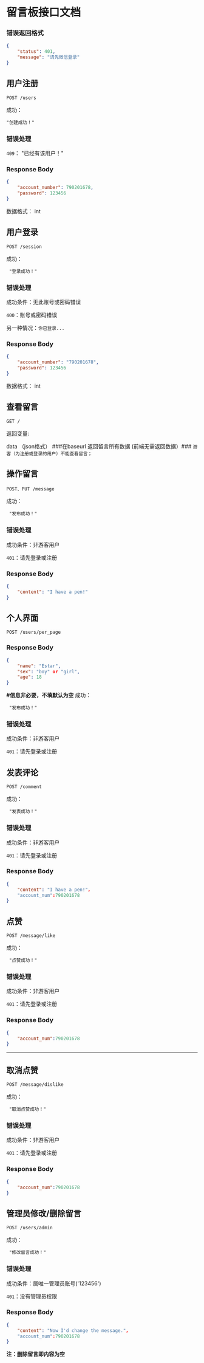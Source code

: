 # 留言板接口文档



### 错误返回格式

```json
{
    "status": 401,
    "message": "请先微信登录"
}
```



## 用户注册

```http
POST /users
```  

成功：
	
	"创建成功！"
### 错误处理

`409`： "已经有该用户！"

### Response Body

```json
{
    "account_number": 790201678,
    "password": 123456
}
```

数据格式： int

## 用户登录

```http
POST /session
```

成功：
	
	 "登录成功！"
### 错误处理
成功条件：无此账号或密码错误

`400`：账号或密码错误

另一种情况：`你已登录...`
### Response Body

```json
{
    "account_number": "790201678",
    "password": 123456
}
```

数据格式： int

## 查看留言

```http
GET /
```

返回变量: 

data （json格式）
###在baseurl 返回留言所有数据 (前端无需返回数据）###
```游客（为注册或登录的用户）不能查看留言；```


## 操作留言

```http
POST、PUT /message
```

成功：
	
	 "发布成功！"
### 错误处理
成功条件：非游客用户

`401`：请先登录或注册

### Response Body

```json
{
	"content": "I have a pen!"
}
```

## 个人界面
```http
POST /users/per_page
```
### Response Body

```json
{
    "name": "Estar",
    "sex": "boy" or "girl",
	"age": 18
}
```

**#信息非必要，不填默认为空**
成功：
	
	 "发布成功！"
### 错误处理
成功条件：非游客用户

`401`：请先登录或注册

## 发表评论

```http
POST /comment
```

成功：
	
	 "发表成功！"
### 错误处理
成功条件：非游客用户

`401`：请先登录或注册

### Response Body

```json
{
	"content": "I have a pen!"，
	"account_num":790201678
}
```

## 点赞

```http
POST /message/like
```

成功：
	
	 "点赞成功！"
### 错误处理
成功条件：非游客用户

`401`：请先登录或注册

### Response Body

```json
{
	"account_num":790201678
}
```

***
## 取消点赞

```http
POST /message/dislike
```

成功：
	
	 "取消点赞成功！"
### 错误处理
成功条件：非游客用户

`401`：请先登录或注册

### Response Body

```json
{
	"account_num":790201678
}
```

## 管理员修改/删除留言

```http
POST /users/admin
```

成功：
	
	 "修改留言成功！"
### 错误处理
成功条件：属唯一管理员账号('123456')

`401`：没有管理员权限

### Response Body

```json
{
	"content": "Now I'd change the message."，
	"account_num":790201678
}
```

**注：删除留言即内容为空**
